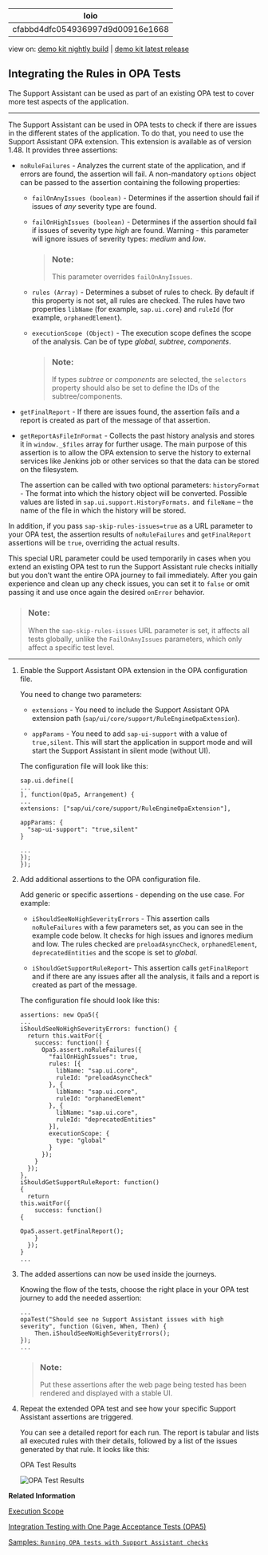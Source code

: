 <!-- loiocfabbd4dfc054936997d9d00916e1668 -->

| loio |
| -----|
| cfabbd4dfc054936997d9d00916e1668 |

<div id="loio">

view on: [demo kit nightly build](https://openui5nightly.hana.ondemand.com/#/topic/cfabbd4dfc054936997d9d00916e1668) | [demo kit latest release](https://openui5.hana.ondemand.com/#/topic/cfabbd4dfc054936997d9d00916e1668)</div>

## Integrating the Rules in OPA Tests

The Support Assistant can be used as part of an existing OPA test to cover more test aspects of the application.

***

The Support Assistant can be used in OPA tests to check if there are issues in the different states of the application. To do that, you need to use the Support Assistant OPA extension. This extension is available as of version 1.48. It provides three assertions:

-   `noRuleFailures` - Analyzes the current state of the application, and if errors are found, the assertion will fail. A non-mandatory `options` object can be passed to the assertion containing the following properties:

    -   `failOnAnyIssues (boolean)` - Determines if the assertion should fail if issues of *any* severity type are found.

    -   `failOnHighIssues (boolean)` - Determines if the assertion should fail if issues of severity type *high* are found. Warning - this parameter will ignore issues of severity types: *medium* and *low*.

        > ### Note:  
        > This parameter overrides `failOnAnyIssues`.

    -   `rules (Array)` - Determines a subset of rules to check. By default if this property is not set, all rules are checked. The rules have two properties `libName` \(for example, `sap.ui.core`\) and `ruleId` \(for example, `orphanedElement`\).

    -   `executionScope (Object)` - The execution scope defines the scope of the analysis. Can be of type *global*, *subtree*, *components*.

        > ### Note:  
        > If types *subtree* or *components* are selected, the `selectors` property should also be set to define the IDs of the subtree/components.

-   `getFinalReport` - If there are issues found, the assertion fails and a report is created as part of the message of that assertion.

-   `getReportAsFileInFormat` - Collects the past history analysis and stores it in `window._$files` array for further usage. The main purpose of this assertion is to allow the OPA extension to serve the history to external services like Jenkins job or other services so that the data can be stored on the filesystem.

    The assertion can be called with two optional parameters: `historyFormat` - The format into which the history object will be converted. Possible values are listed in `sap.ui.support.HistoryFormats.` and `fileName` – the name of the file in which the history will be stored.


In addition, if you pass `sap-skip-rules-issues=true` as a URL parameter to your OPA test, the assertion results of `noRuleFailures` and `getFinalReport` assertions will be `true`, overriding the actual results.

This special URL parameter could be used temporarily in cases when you extend an existing OPA test to run the Support Assistant rule checks initially but you don’t want the entire OPA journey to fail immediately. After you gain experience and clean up any check issues, you can set it to `false` or omit passing it and use once again the desired `onError` behavior.

> ### Note:  
> When the `sap-skip-rules-issues` URL parameter is set, it affects all tests globally, unlike the `FailOnAnyIssues` parameters, which only affect a specific test level.

***

1.  Enable the Support Assistant OPA extension in the OPA configuration file.

    You need to change two parameters:

    -   `extensions` - You need to include the Support Assistant OPA extension path \(`sap/ui/core/support/RuleEngineOpaExtension`\).

    -   `appParams` - You need to add `sap-ui-support` with a value of `true,silent`. This will start the application in support mode and will start the Support Assistant in silent mode \(without UI\).

    The configuration file will look like this:

    ```
    sap.ui.define([
    ...
    ], function(Opa5, Arrangement) {
    ...
    extensions: ["sap/ui/core/support/RuleEngineOpaExtension"],
    
    appParams: {
      "sap-ui-support": "true,silent"
    }
    
    ...
    });
    });
    
    ```

2.  Add additional assertions to the OPA configuration file.

    Add generic or specific assertions - depending on the use case. For example:

    -   `iShouldSeeNoHighSeverityErrors` - This assertion calls `noRuleFailures` with a few parameters set, as you can see in the example code below. It checks for high issues and ignores medium and low. The rules checked are `preloadAsyncCheck`, `orphanedElement`, `deprecatedEntities` and the scope is set to *global*.

    -   `iShouldGetSupportRuleReport`- This assertion calls `getFinalReport` and if there are any issues after all the analysis, it fails and a report is created as part of the message.

    The configuration file should look like this:

    ```
    assertions: new Opa5({
    ...
    iShouldSeeNoHighSeverityErrors: function() {
      return this.waitFor({
        success: function() {
          Opa5.assert.noRuleFailures({
            "failOnHighIssues": true,
            rules: [{
              libName: "sap.ui.core",
              ruleId: "preloadAsyncCheck"
            }, {
              libName: "sap.ui.core",
              ruleId: "orphanedElement"
            }, {
              libName: "sap.ui.core",
              ruleId: "deprecatedEntities"
            }],
            executionScope: {
              type: "global"
            }
          });
        }
      });
    },
    iShouldGetSupportRuleReport: function() {                                                       
      return this.waitFor({                                                                     
        success: function() {                                                                                   
          Opa5.assert.getFinalReport();                                                                     
        }                                                       
      });                                         
    }
    ...
    
    ```

3.  The added assertions can now be used inside the journeys.

    Knowing the flow of the tests, choose the right place in your OPA test journey to add the needed assertion:

    ```
    ...
    opaTest("Should see no Support Assistant issues with high severity", function (Given, When, Then) {
    	Then.iShouldSeeNoHighSeverityErrors();
    });
    ...
    
    ```

    > ### Note:  
    > Put these assertions after the web page being tested has been rendered and displayed with a stable UI.

4.  Repeat the extended OPA test and see how your specific Support Assistant assertions are triggered.

    You can see a detailed report for each run. The report is tabular and lists all executed rules with their details, followed by a list of the issues generated by that rule. It looks like this:

       
      
    <a name="loiocfabbd4dfc054936997d9d00916e1668__fig_wq5_lm1_k1b"/>OPA Test Results

     ![](loio2d0db1687d01471095d520ccdcce6d68_HiRes.png "OPA Test Results") 


**Related Information**  


[Execution Scope](Execution_Scope_e15067d.md)

[Integration Testing with One Page Acceptance Tests \(OPA5\)](Integration_Testing_with_One_Page_Acceptance_Tests_(OPA5)_2696ab5.md)

[Samples: `Running OPA tests with Support Assistant checks`](https://openui5.hana.ondemand.com/explored.html#/sample/sap.ui.core.sample.OpaWithSupportAssistant/preview)

